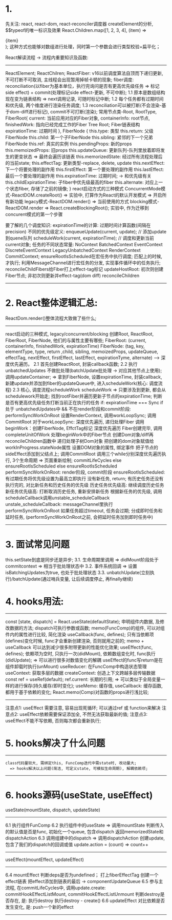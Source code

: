 # 1. 
先关注: react, react-dom, react-reconciler调度器
createElement的分析, $$typeof的唯一标识及效果
React.Children.map([1, 2, 3, 4], (item) => <div>{item}</div>); 这种方式也能够对数组进行处理，同时第一个参数会进行类型校验+扁平化；

React解读流程 -> 流程内重要知识及函数: 
********
  ReactElement;
  ReactChilren;
  ReactFiber: 
    v16以前调度算法自顶而下递归更新, 不可打断不可取消, 主线程会出现暂用掉帧卡顿的现象;
    fiber调度: reconciliation(以fiber为基本单位，执行完询问是否有更高优先级任务 => 标记side effect) + commit(处理标记side effect-更新, 不可中断); 
    1.1 原本是数组结构现在变为链表结构 => next调用记录, 可随时标记中断;
    1.2 每个任务都有过期时间和优先级, 两个维度进行渲染任务调度;
    1.3 reconciliation可以被打断(不会渲染-基于dom-diff进行标记), commit不可打断(渲染);
  常用节点类-Root, RootType, FiberRoot{
      current: 当前应用对应的Fiber对象,
      containerInfo: root节点,
      finishedWork: 指向已经完成工作的Fiber Tree Root; Fiber链表结构
      expirationTime: 过期时间
    },
  FiberNode {
    this.type: 类型
    this.return: 父级FiberNode
    this.child: 第一个子FiberNode
    this.sibling: 紧邻的下一个兄弟FiberNode
    this.ref: 真实的实例
    this.pendingProps: 新的props
    this.memoizedProps: 旧props
    this.updateQueue: 更新队列-队列里放着即将发生的更变状态 => 最终会遍历该链表
    this.memorizedState: 经过所有流程处理后的当前state;
    this.effectTag: 更新类型-replace, delete, update
    this.nextEffect: 下一个将要处理的副作用
    this.firstEffect: 第一个要处理的副作用
    this.lastEffect: 最后一个要处理的副作用
    this.expirationTime: 过期时间; -> 和优先级有关
    this.childExpirationTime: 子fiber中优先级最高的fiber
    this.alternate: 对应上一个状态fiber, 存储了之前的镜像;
  }
  react启动方式的三种模式 
    ConcurrentMode模式-ReactDOM.createRoot() => 实验中, 打算作为React的默认开发模式 => 开启所有新功能
    legacy模式-ReactDOM.render() => 当前使用的方式
    blocking模式-ReactDOM.render => React.createBlockingRoot(); 实验中, 作为迁移到concurent模式的第一个步骤
  
  要了解的几个调度知识:
    expirationTime的计算: 过期时间计算函数(间隔在precision)
    不同的优先级定义: 
    enqueueUpdate(current, update); // 添加update到quene队列
    scheduleWork(current, expirationTime); // 调度和更新当前current对象;
    任务的不同状态常量: NoContext BatchedContext  EventContext DiscreteEventContext LegacyUnbatchedContext RenderContext CommitContext;
    ensureRootIsScheduled在宏任务中执行调度; 匹配上的时候, 才执行;
    利用MessageChannel进行宏任务的分发, 实现事件循环中的任务执行;
    reconcileChildFibers给Fiber打上effect-tag标记
    updateHostRoot: 初次则创建Fiber节点; 非初次则更新并effect-tag(dom diff)
    reconcileChildren
********

# 2. React整体逻辑汇总:
ReactDom.render()整体流程大致做了些什么;
***********
  react启动的三种模式, legacy/concurrent/blocking
  创建Root, ReactRoot, FiberRoot, FiberNode, 他们的与属性主要有哪些;
  FiberRoot: (current, containerInfo, finishedWork, expirationTime)
  FiberNode: (tag, key, elementType, type, return ,child, sibling, memoizedProps, updateQueue, effectTag, nextEffect, firstEffect, lastEffect, expirationTyme, alternate) --> 深度优先遍历。 
  2.1 首先创建ReactRoot, 封装callback函数;
  2.2 执行unbatchedUpdates 不做批处理(batchUpdate批处理 -> 对应其他节点上使用); 调用updateContainer; 
    =>  拿到FiberNode, 
        设置expirationTime, 
        封装callback, 
        新建update并添加到fiber的updateQueue中, 
        进入scheduleWork(核心: 调度流程)
  2.3 核心, 调度流程scheduleWork
    scheduleWork
     => 只要涉及到更新, 都会从schedulework开始走;
        找到rootFiber并遍历更新子节点的expirationTime;
        判断是否有更高优先级任务打断当前正在执行的任务
        if: expirationTime === Sync 
          if 处于 unbatchedUpdates中 && 不在render阶段和commit阶段: performSyncWorkOnRoot
            设置RenderContext, 调用workLoopSync; 调用CommitRoot
            对于workLoopSync:
              深度优先遍历, 递归处理Fiber
                调用beginWork：创建FiberNode, EffctTag标记 深度优先遍历
                Fiber创建完毕, 调用completeUnitOfWork
                  处理beginWork中的Fiber节点
                  创建Dom对象/diff再reconcileChildren函数中
                  递归处理子树Dom对象
                  把创建的dom对象赋值给workInProgress.stateNode属性
                  设置DOM对象的属性, 绑定事件
                  把子节点的sideEffect添加到父结点上;
            调用CommitRoot
              调用三个while分别深度优先遍历执行, 3个生命周期 => 页面重新绘制; commitLifeCycles
          else ensureRootIsScheduled
        else ensureRootIsScheduled
    performSyncWorkOnRoot: render阶段, commit阶段
    ensureRootIsScheduled:
      有过期任务将优先级设置为最高立即执行
      没有新任务, return;
      有历史任务还没有执行完的, 对比新任务和历史任务的优先级
        历史任务优先级高: 继续调度历史任务
        新任务优先级高: 打断取消历史任务, 重新安排新任务
      根据新任务的优先级, 调用scheduleCallback调用unstable_scheduleCallback
    unstale_scheduleCallback: 
      messageChannel里执行performSyncWorkOnRoot
      如果任务超过timeout, 任务会过期;
      分成即时任务和延时任务, (performSyncWorkOnRoot之前, 会把延时任务加到即时任务中)
***********

# 3. 面试常见问题
  this.setState到底是同步还是异步;
  3.1. 生命周期里调用 => didMount阶段处于commitcontext => 相当于批处理状态中
  3.2. 事件系统回调 => 设置isBatchingUpdates为true, 也处于批处理状态
  3.3. unbatchUpdate(立刻执行)/batchUpdate(通过哨兵变量, 让后续调度停止, 再finally继续) 


# 4. hooks用法: 

************
  const [state, dispatch] = React.useState(defaultState); 申明组件内数据, 及修改数据的方法; dispatch可执行参数或函数;
  memo(FuncComp)的组件, 可以对组件内的属性进行比较, 简化渲染
  useCallback(func, defines); 只有当依赖项(defines)变化时候, func才会重新创建渲染, 否则就用之前的;
  memo + useCallback 可以达到减少很多附带更新的性能优化效果;
  useEffect(func, defines); 依赖项为空时, 只执行一次(didMount), 依赖数组变化时, func执行(didUpdate); => 可以进行很多对数值变化的解耦
  useEffect的func写return是在组件卸载时执行(unMount)
  useReducer: 在FuncComp中构造状态管理
  useContext: 获取多层的数据
  createContext: 创造上下文跨越多层传输数据
  const ref = useRef(default); ref.current: 长期的引用; => 可以类似于全局变量一样的进行保存(持久缓存/即时变化);
  useMemo: 缓存值, useCallback: 缓存函数, 都用于基于依赖的变化; React.memo(Comp)对函数的props进行浅比较;
************

注意点1: useEffect 需要注意, 容易出现死循环; 可以通过ref 或 function来解决
注意点2: useEffect依赖需要保证添加全, 不然无法获取最新的值;
注意点3: useEffect不能不写依赖, 否则每次都会重新执行;


# 5. hooks解决了什么问题
*******
    class代码量较大, 需绑定this, FuncComp迭代中需state时, 改动量大;
      => hooks解决以上问题(简洁, 可定义state, 可模拟生命周期), 解耦依赖项;
*******

# 6. hooks源码(useState, useEffect)

useState(mountState, dispatch, updateState)
********
  6.1 执行组件FunComp
  6.2 执行组件中的useState => 调用mountState
    判断传入的默认值是否是func, 
    初始化一个queue, 包含dispatch
    返回memorizedState和dispatchAction
  6.3 调用组建中的dispatch => 调用dispatchAction
    创建update, 包含了我们的dispatch的回调或值 update.action = (count) => count++
********

useEffect(mountEffect, updateEffect)
****************
  6.4 mountEffect
    判断deps是否为undefined；
    打上fiberEffectTag
    创建一个effect链表
    把effect添加到链表的最后 -> componentUpdateQueue
  6.5 参与主流程, 在commitLifeCycles中, 调用update.create: commitHookEffectListMount, commitHookEffectListUnmount
    判断destroy是否存在, 是: 执行destroy
    执行destroy - create()
  6.6 updateEffect 对比依赖是否发生变化, 是: push一个新的effect
****************